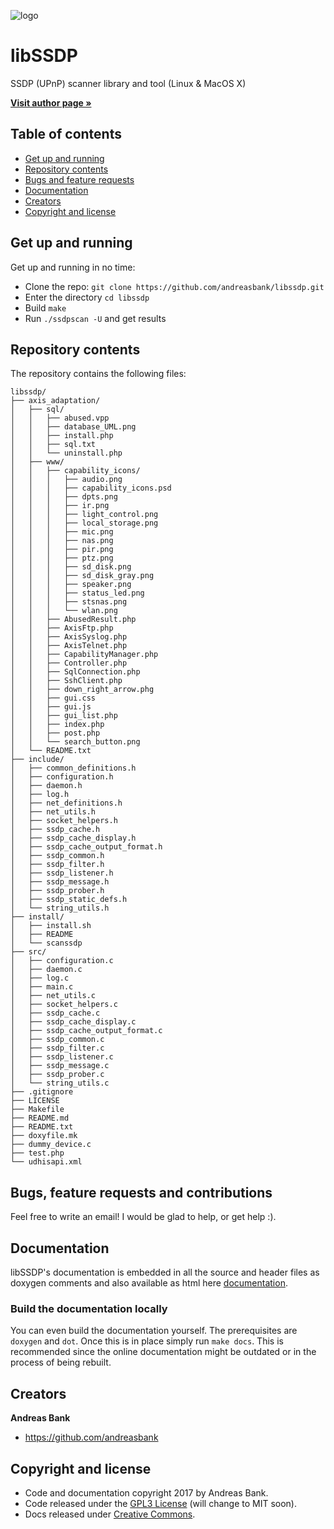 ![logo](http://www.andreasbank.com/libssdp/libssdp.png "libSSDP")

# libSSDP

SSDP (UPnP) scanner library and tool (Linux &amp; MacOS X)

<a href="https://www.andreasbank.com"><strong>Visit author page &raquo;</strong></a>

## Table of contents

- [Get up and running](#get-up-and-running)
- [Repository contents](#repository-contents)
- [Bugs and feature requests](#bugs-and-feature-requests)
- [Documentation](#documentation)
- [Creators](#creators)
- [Copyright and license](#copyright-and-license)

## Get up and running

Get up and running in no time:

- Clone the repo: `git clone https://github.com/andreasbank/libssdp.git`
- Enter the directory `cd libssdp`
- Build `make`
- Run `./ssdpscan -U` and get results

## Repository contents

The repository contains the following files:

    libssdp/
    ├── axis_adaptation/
    │   ├── sql/
    │   │   ├── abused.vpp
    │   │   ├── database_UML.png
    │   │   ├── install.php
    │   │   ├── sql.txt
    │   │   └── uninstall.php
    │   ├── www/
    │   │   ├── capability_icons/
    │   │   │   ├── audio.png
    │   │   │   ├── capability_icons.psd
    │   │   │   ├── dpts.png
    │   │   │   ├── ir.png
    │   │   │   ├── light_control.png
    │   │   │   ├── local_storage.png
    │   │   │   ├── mic.png
    │   │   │   ├── nas.png
    │   │   │   ├── pir.png
    │   │   │   ├── ptz.png
    │   │   │   ├── sd_disk.png
    │   │   │   ├── sd_disk_gray.png
    │   │   │   ├── speaker.png
    │   │   │   ├── status_led.png
    │   │   │   ├── stsnas.png
    │   │   │   └── wlan.png
    │   │   ├── AbusedResult.php
    │   │   ├── AxisFtp.php
    │   │   ├── AxisSyslog.php
    │   │   ├── AxisTelnet.php
    │   │   ├── CapabilityManager.php
    │   │   ├── Controller.php
    │   │   ├── SqlConnection.php
    │   │   ├── SshClient.php
    │   │   ├── down_right_arrow.phg
    │   │   ├── gui.css
    │   │   ├── gui.js
    │   │   ├── gui_list.php
    │   │   ├── index.php
    │   │   ├── post.php
    │   │   └── search_button.png
    │   └── README.txt
    ├── include/
    │   ├── common_definitions.h
    │   ├── configuration.h
    │   ├── daemon.h
    │   ├── log.h
    │   ├── net_definitions.h
    │   ├── net_utils.h
    │   ├── socket_helpers.h
    │   ├── ssdp_cache.h
    │   ├── ssdp_cache_display.h
    │   ├── ssdp_cache_output_format.h
    │   ├── ssdp_common.h
    │   ├── ssdp_filter.h
    │   ├── ssdp_listener.h
    │   ├── ssdp_message.h
    │   ├── ssdp_prober.h
    │   ├── ssdp_static_defs.h
    │   └── string_utils.h
    ├── install/
    │   ├── install.sh
    │   ├── README
    │   └── scanssdp
    ├── src/
    │   ├── configuration.c
    │   ├── daemon.c
    │   ├── log.c
    │   ├── main.c
    │   ├── net_utils.c
    │   ├── socket_helpers.c
    │   ├── ssdp_cache.c
    │   ├── ssdp_cache_display.c
    │   ├── ssdp_cache_output_format.c
    │   ├── ssdp_common.c
    │   ├── ssdp_filter.c
    │   ├── ssdp_listener.c
    │   ├── ssdp_message.c
    │   ├── ssdp_prober.c
    │   └── string_utils.c
    ├── .gitignore
    ├── LICENSE
    ├── Makefile
    ├── README.md
    ├── README.txt
    ├── doxyfile.mk
    ├── dummy_device.c
    ├── test.php
    └── udhisapi.xml

## Bugs, feature requests and contributions

Feel free to write an email! I would be glad to help, or get help :).

## Documentation

libSSDP's documentation is embedded in all the source and header files as doxygen comments and also available as html here [documentation](http://andreasbank.github.io/libssdp).

### Build the documentation locally

You can even build the documentation yourself. The prerequisites are `doxygen` and `dot`. Once this is in place simply run `make docs`. This is recommended since the online documentation might be outdated or in the process of being rebuilt.

## Creators

**Andreas Bank**

- <https://github.com/andreasbank>

## Copyright and license

- Code and documentation copyright 2017 by Andreas Bank.
- Code released under the [GPL3 License](https://github.com/andreasbank/libssdp/blob/master/LICENSE) (will change to MIT soon).
- Docs released under [Creative Commons](https://github.com/andreasbank/libssdp/blob/master/DOCS_LICENSE).

